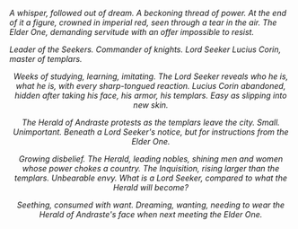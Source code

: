 <i> A whisper, followed out of dream. A beckoning thread of power. At the end of it a figure, crowned in imperial red, seen through a tear in the air. The Elder One, demanding servitude with an offer impossible to resist. </i>

<i> Leader of the Seekers. Commander of knights. Lord Seeker Lucius Corin, master of templars. </i>
<center>

<i> Weeks of studying, learning, imitating. The Lord Seeker reveals who he is, what he is, with every sharp-tongued reaction. Lucius Corin abandoned, hidden after taking his face, his armor, his templars. Easy as slipping into new skin. </i>

<i> The Herald of Andraste protests as the templars leave the city. Small. Unimportant. Beneath a Lord Seeker's notice, but for instructions from the Elder One. </i>
<center>

<i> Growing disbelief. The Herald, leading nobles, shining men and women whose power chokes a country. The Inquisition, rising larger than the templars. Unbearable envy. What is a Lord Seeker, compared to what the Herald will become? </i>

<i> Seething, consumed with want. Dreaming, wanting, needing to wear the Herald of Andraste's face when next meeting the Elder One. </i>

